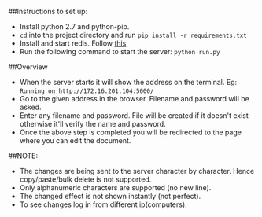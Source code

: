 ##Instructions to set up:
* Install python 2.7 and python-pip.
* `cd` into the project directory and run `pip install -r requirements.txt`
* Install and start redis. Follow [this](https://www.digitalocean.com/community/tutorials/how-to-install-and-use-redis)
* Run the following command to start the server: `python run.py`

##Overview
* When the server starts it will show the address on the terminal. Eg: `Running on http://172.16.201.104:5000/`
* Go to the given address in the browser. Filename and password will be asked.
* Enter any filename and password. File will be created if it doesn't exist otherwise it'll verify the name and password.
* Once the above step is completed you will be redirected to the page where you can edit the document.

##NOTE:
* The changes are being sent to the server character by character. Hence copy/paste/bulk delete is not supported.
* Only alphanumeric characters are supported (no new line).
* The changed effect is not shown instantly (not perfect).
* To see changes log in from different ip(computers).